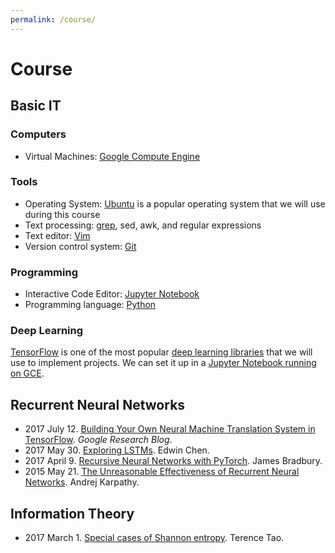 ```yaml
---
permalink: /course/
---
```

# Course

## Basic IT

### Computers

* Virtual Machines: [Google Compute Engine](http://realai.org/course/GCE/)

### Tools

* Operating System: [Ubuntu](https://www.ubuntu.com/) is a popular operating system that we will use during this course
* Text processing: [grep](http://realai.org/course/tools/grep/), sed, awk, and regular expressions
* Text editor: [Vim](http://realai.org/course/tools/vim/) 
* Version control system: [Git](http://realai.org/course/tools/git/)

### Programming

* Interactive Code Editor: [Jupyter Notebook](http://realai.org/course/jupyter/)
* Programming language: [Python](http://realai.org/course/python/)

### Deep Learning

[TensorFlow](https://www.tensorflow.org/) is one of the most popular [deep learning libraries](http://realai.org/course/lib/) that we will use to implement projects. We can set it up in a [Jupyter Notebook running on GCE](http://realai.org/course/GCE/jupyter/).

## Recurrent Neural Networks

* 2017 July 12. [Building Your Own Neural Machine Translation System in TensorFlow](https://research.googleblog.com/2017/07/building-your-own-neural-machine.html). *Google Research Blog*.
* 2017 May 30. [Exploring LSTMs](http://blog.echen.me/2017/05/30/exploring-lstms/). Edwin Chen.
* 2017 April 9. [Recursive Neural Networks with PyTorch](https://devblogs.nvidia.com/parallelforall/recursive-neural-networks-pytorch/). James Bradbury.
* 2015 May 21. [The Unreasonable Effectiveness of Recurrent Neural Networks](http://karpathy.github.io/2015/05/21/rnn-effectiveness/). Andrej Karpathy.

## Information Theory

* 2017 March 1. [Special cases of Shannon entropy](https://terrytao.wordpress.com/2017/03/01/special-cases-of-shannon-entropy/). Terence Tao.
